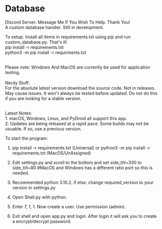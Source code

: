 # Database
Discord Server: Message Me If You Wish To Help. Thank You!
<br>A custom database handler. Still in development.

To setup. Install all items in requirements.txt using pip and run custom_database.py. That's it!
<br>pip install -r requirements.txt
<br>python3 -m pip install -r requirments.txt

<br>Please note: Windows And MacOS are currently be used for application testing.
<br><br>Nerdy Stuff:<br>For the absolute latest version download the source code. Not in releases. May cause issues. It won't always be tested before updated. Do not do this if you are looking for a stable version.

<br>Latest Notes:<br>1. macOS, Windows, Linux, and PyDroid all support this app.
<br>2. Updates are being released at a rapid pace. Some builds may not be usuable. If so, use a previous version.

To start the program:
1. pip install -r requirements.txt (Universal) or python3 -m pip install -r requirements.txt (MacOS/UnAssigned)

2. Edit settings.py and scroll to the bottom and set side_tilt=330 to side_tilt=80
#MacOS and Windows has a different ratio port so this is needed.

3. Recommended python 3.10.2. if else: change required_version to your version in settings.py

4. Open Shell.py with python.

5. Enter 7, 1, 1. Now create a user. Use permission (admin).

6. Exit shell and open app.py and login. After login it will ask you to create a encrypt/decrypt password.
